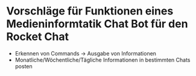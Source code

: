 # Vorschläge für Funktionen eines Medieninformtatik Chat Bot für den Rocket Chat
- Erkennen von Commands -> Ausgabe von Informationen
- Monatliche/Wöchentliche/Tägliche Informationen in bestimmten Chats posten
